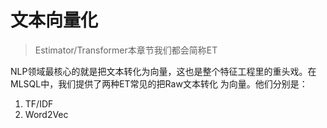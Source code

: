 # 文本向量化

> Estimator/Transformer本章节我们都会简称ET

NLP领域最核心的就是把文本转化为向量，这也是整个特征工程里的重头戏。在MLSQL中，我们提供了两种ET常见的把Raw文本转化
为向量。他们分别是：

1. TF/IDF
2. Word2Vec
